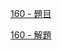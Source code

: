 [160 - 題目](https://cpe.cse.nsysu.edu.tw/cpe/file/attendance/problemPdf/160.pdf)

[160 - 解題](https://zerojudge.tw/ShowProblem?problemid=k217)
